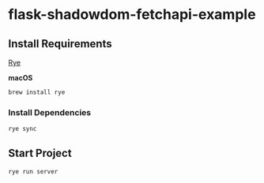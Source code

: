 # flask-shadowdom-fetchapi-example

## Install Requirements

[Rye](https://rye.astral.sh/)

**macOS**
```zsh
brew install rye
```

### Install Dependencies
```sh
rye sync
```

## Start Project
```sh
rye run server
```
